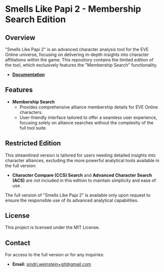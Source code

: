 # Smells Like Papi 2 - Membership Search Edition

## Overview

"Smells Like Papi 2" is an advanced character analysis tool for the EVE Online universe, focusing on delivering in-depth insights into character affiliations within the game. This repository contains the limited edition of the tool, which exclusively features the "Membership Search" functionality.
- **[Documentation](https://flynndynamics.github.io/smells-like-PAPI-2/)**
## Features

- **Membership Search**
  - Provides comprehensive alliance membership details for EVE Online characters.
  - User-friendly interface tailored to offer a seamless user experience, focusing solely on alliance searches without the complexity of the full tool suite.

## Restricted Edition

This streamlined version is tailored for users needing detailed insights into character alliances, excluding the more powerful analytical tools available in the full version:
- **Character Compare (CCS) Search** and **Advanced Character Search (ACS)** are not included in this edition to maintain simplicity and ease of use.

The full version of "Smells Like Papi 2" is available only upon request to ensure the responsible use of its advanced analytical capabilities.

## License

This project is licensed under the MIT License.

## Contact

For access to the full version or for any inquiries:
- **Email:** [sindri.weinstein+git@gmail.com](mailto:sindri.weinstein+git@gmail)

